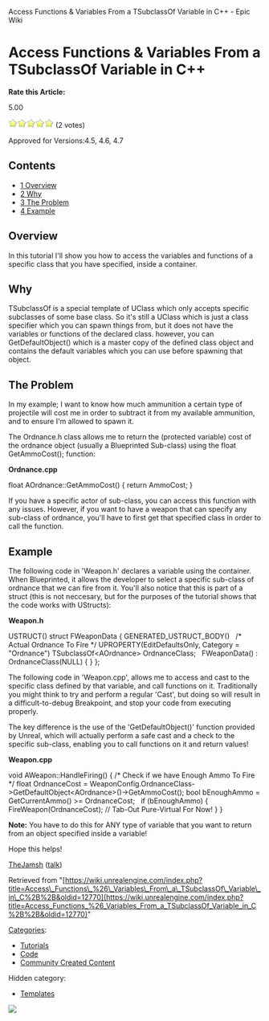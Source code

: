 Access Functions & Variables From a TSubclassOf Variable in C++ - Epic Wiki                    

Access Functions & Variables From a TSubclassOf Variable in C++
===============================================================

**Rate this Article:**

5.00

![](/extensions/VoteNY/images/star_on.gif)![](/extensions/VoteNY/images/star_on.gif)![](/extensions/VoteNY/images/star_on.gif)![](/extensions/VoteNY/images/star_on.gif)![](/extensions/VoteNY/images/star_on.gif) (2 votes)

Approved for Versions:4.5, 4.6, 4.7

Contents
--------

*   [1 Overview](#Overview)
*   [2 Why](#Why)
*   [3 The Problem](#The_Problem)
*   [4 Example](#Example)

Overview
--------

In this tutorial I'll show you how to access the variables and functions of a specific class that you have specified, inside a <TSubclassOf> container.

  

Why
---

TSubclassOf is a special template of UClass which only accepts specific subclasses of some base class. So it's still a UClass which is just a class specifier which you can spawn things from, but it does not have the variables or functions of the declared class. however, you can GetDefaultObject<T>() which is a master copy of the defined class object and contains the default variables which you can use before spawning that object.

  

The Problem
-----------

In my example; I want to know how much ammunition a certain type of projectile will cost me in order to subtract it from my available ammunition, and to ensure I'm allowed to spawn it.

The Ordnance.h class allows me to return the (protected variable) cost of the ordnance object (usually a Blueprinted Sub-class) using the float GetAmmoCost(); function:

  

**Ordnance.cpp**

float AOrdnance::GetAmmoCost()
{
	return AmmoCost;
}

If you have a specific actor of sub-class, you can access this function with any issues. However, if you want to have a weapon that can specify any sub-class of ordnance, you'll have to first get that specified class in order to call the function.

  

Example
-------

The following code in 'Weapon.h' declares a variable using the <TSubclassOf> container. When Blueprinted, it allows the developer to select a specific sub-class of ordnance that we can fire from it. You'll also notice that this is part of a struct (this is not neccesary, but for the purposes of the tutorial shows that the code works with UStructs):

  
**Weapon.h**

USTRUCT()
struct FWeaponData
{
	GENERATED\_USTRUCT\_BODY()
 
	/\* Actual Ordnance To Fire \*/
	UPROPERTY(EditDefaultsOnly, Category \= "Ordnance")
	TSubclassOf<AOrdnance\> OrdnanceClass;
 
	FWeaponData()
		: OrdnanceClass(NULL)
	{
	}
};

  
The following code in 'Weapon.cpp', allows me to access and cast to the specific class defined by that variable, and call functions on it. Traditionally you might think to try and perform a regular 'Cast', but doing so will result in a difficult-to-debug Breakpoint, and stop your code from executing properly.

The key difference is the use of the 'GetDefaultObject()' function provided by Unreal, which will actually perform a safe cast and a check to the specific sub-class, enabling you to call functions on it and return values!

  
**Weapon.cpp**

void AWeapon::HandleFiring()
{
	/\* Check if we have Enough Ammo To Fire \*/
	float OrdnanceCost \= WeaponConfig.OrdnanceClass\-\>GetDefaultObject<AOrdnance\>()\-\>GetAmmoCost();
	bool bEnoughAmmo \= GetCurrentAmmo() \>= OrdnanceCost;
 
	if (bEnoughAmmo)
	{
		FireWeapon(OrdnanceCost); // Tab-Out Pure-Virtual For Now!
	}
}

**Note:** You have to do this for ANY type of variable that you want to return from an object specified inside a <TSubclassOf> variable!

Hope this helps!

[TheJamsh](/User:TheJamsh "User:TheJamsh") ([talk](/User_talk:TheJamsh "User talk:TheJamsh"))

Retrieved from "[https://wiki.unrealengine.com/index.php?title=Access\_Functions\_%26\_Variables\_From\_a\_TSubclassOf\_Variable\_in\_C%2B%2B&oldid=12770](https://wiki.unrealengine.com/index.php?title=Access_Functions_%26_Variables_From_a_TSubclassOf_Variable_in_C%2B%2B&oldid=12770)"

[Categories](/Special:Categories "Special:Categories"):

*   [Tutorials](/Category:Tutorials "Category:Tutorials")
*   [Code](/Category:Code "Category:Code")
*   [Community Created Content](/Category:Community_Created_Content "Category:Community Created Content")

Hidden category:

*   [Templates](/Category:Templates "Category:Templates")

  ![](https://tracking.unrealengine.com/track.png)